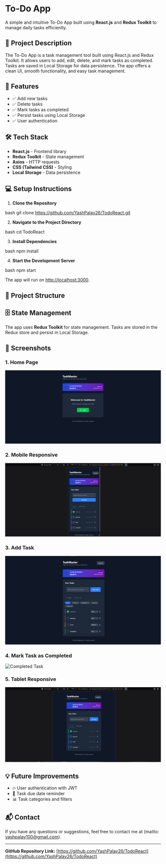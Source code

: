 
# To-Do App

A simple and intuitive To-Do App built using **React.js** and **Redux Toolkit** to manage daily tasks efficiently.

## 📜 Project Description
The To-Do App is a task management tool built using React.js and Redux Toolkit. It allows users to add, edit, delete, and mark tasks as completed. Tasks are saved in Local Storage for data persistence. The app offers a clean UI, smooth functionality, and easy task management.

## 🚀 Features
- ✅ Add new tasks
- ✅ Delete tasks
- ✅ Mark tasks as completed
- ✅ Persist tasks using Local Storage
- ✅ User authentication 

## 🛠 Tech Stack
- **React.js** - Frontend library
- **Redux Toolkit** - State management
- **Axios** - HTTP requests
- **CSS (Tailwind CSS)** - Styling
- **Local Storage** - Data persistence

## 💻 Setup Instructions

1. **Clone the Repository**

bash
git clone https://github.com/YashPalav26/TodoReact.git



2. **Navigate to the Project Directory**

bash
cd TodoReact



3. **Install Dependencies**

bash
npm install



4. **Start the Development Server**

bash
npm start



The app will run on [http://localhost:3000](http://localhost:3000).

## 📂 Project Structure


## 🗄️ State Management
The app uses **Redux Toolkit** for state management. Tasks are stored in the Redux store and persist in Local Storage.

## 📸 Screenshots
### 1. Home Page
![Home Page](./public/login.png)

### 2. Mobile Responsive
![Mobile Responsive](./public/mobile.png)

### 3. Add Task
![Priority Tasks](./public/priorityTasks.png)

### 4. Mark Task as Completed
![Completed Task](./public/taskDisplay.png)

### 5. Tablet Responsive
![Tablet Responsive](./public/tablet.png)

## 💡 Future Improvements
- 🔥 User authentication with JWT
- 📅 Task due date reminder
- 📊 Task categories and filters

## 📬 Contact
If you have any questions or suggestions, feel free to contact me at (mailto: yashpalav100@gmail.com).

---

**GitHub Repository Link:** [https://github.com/YashPalav26/TodoReact](https://github.com/YashPalav26/TodoReact)


